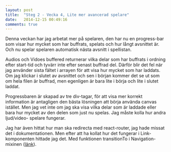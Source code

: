 ```yaml
---
layout: post
title:  "Steg 2 - Vecka 4, Lite mer avancerad spelare"
date:   2014-12-15 00:49:16
comments: true
---
```


Denna veckan har jag arbetat mer på spelaren, den har nu en progress-bar som
visar hur mycket som har buffrats, spelats och hur långt avsnittet är. Och nu
spelar spelaren automatisk nästa avsnitt i spellistan.

Audios och Vidoes buffered returnerar vilka delar som har buffrats i ordning efter
start-tid och tyvärr inte efter senast buffrad del. Därför blir det fel när jag
använder sista fältet i arrayen för att visa hur mycket som har laddats. Om jag
klickar i slutet av avsnittet och sen i början kommer det se ut som om hela
filen är buffrad, men egenligen är bara lite i börja och lite i slutet laddat.

Progressbaren är skapad av tre div-tagar, för att visa mer korrekt information
är antagligen den bästa lösningen att börja använda canvas istället. Men jag
vet inte om jag ska visa vilka delar som är laddade eller bara hur mycket av
den delen som just nu spelas. Jag måste kolla hur andra ljud/video- spelare
fungerar.

Jag har även hittat hur man ska redirecta med react-router, jag hade missat det
i dokumentationen. Men efter att ha kollat hur det fungerar i Link-komponenten
hittade jag det. Med funktionen transitionTo i Navigation-mixinen
([länk](https://github.com/rackt/react-router/blob/master/docs/api/mixins/Navigation.md#transitiontoroutenameorpath-params-query)).
